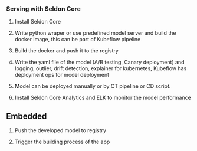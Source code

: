 ### Serving with Seldon Core

1. Install Seldon Core

2. Write python wraper or use predefined model server and build the docker image, this can be part of Kubeflow pipeline

3. Build the docker and push it to the registry

4. Write the yaml file of the model (A/B testing, Canary deployment) and logging, outlier, drift detection, explainer for kubernetes,
    Kubeflow has deployment ops for model deployment

5. Model can be deployed manually or by CT pipeline or CD script.

6. Install Seldon Core Analytics and ELK to monitor the model performance



## Embedded

1. Push the developed model to registry

2. Trigger the building process of the app
